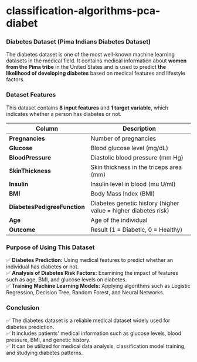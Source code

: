 # classification-algorithms-pca-diabet

### **Diabetes Dataset (Pima Indians Diabetes Dataset)**  

The diabetes dataset is one of the most well-known machine learning datasets in the medical field. It contains medical information about **women from the Pima tribe** in the United States and is used to predict **the likelihood of developing diabetes** based on medical features and lifestyle factors.

### **Dataset Features**  

This dataset contains **8 input features** and **1 target variable**, which indicates whether a person has diabetes or not.  

| Column                        | Description |
|-------------------------------|------------|
| **Pregnancies**               | Number of pregnancies |
| **Glucose**                   | Blood glucose level (mg/dL) |
| **BloodPressure**             | Diastolic blood pressure (mm Hg) |
| **SkinThickness**             | Skin thickness in the triceps area (mm) |
| **Insulin**                   | Insulin level in blood (mu U/ml) |
| **BMI**                       | Body Mass Index (BMI) |
| **DiabetesPedigreeFunction**   | Diabetes genetic history (higher value = higher diabetes risk) |
| **Age**                       | Age of the individual |
| **Outcome**                   | Result (1 = Diabetic, 0 = Healthy) |




### **Purpose of Using This Dataset**  

✅ **Diabetes Prediction:** Using medical features to predict whether an individual has diabetes or not.  
✅ **Analysis of Diabetes Risk Factors:** Examining the impact of features such as age, BMI, and glucose levels on diabetes.  
✅ **Training Machine Learning Models:** Applying algorithms such as Logistic Regression, Decision Tree, Random Forest, and Neural Networks.

### **Conclusion**  

✅ The diabetes dataset is a reliable medical dataset widely used for diabetes prediction.  
✅ It includes patients' medical information such as glucose levels, blood pressure, BMI, and genetic history.  
✅ It can be utilized for medical data analysis, classification model training, and studying diabetes patterns.
